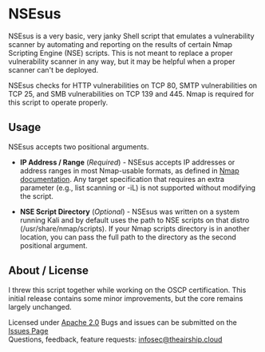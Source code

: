 # NSEsus

NSEsus is a very basic, very janky Shell script that emulates a vulnerability scanner by automating and reporting on the results of certain Nmap Scripting Engine (NSE) scripts. This is not meant to replace a proper vulnerability scanner in any way, but it may be helpful when a proper scanner can't be deployed.

NSEsus checks for HTTP vulnerabilities on TCP 80, SMTP vulnerabilities on TCP 25, and SMB vulnerabilities on TCP 139 and 445. Nmap is required for this script to operate properly.

## Usage

NSEsus accepts two positional arguments.

- **IP Address / Range** (*Required*) - NSEsus accepts IP addresses or address ranges in most Nmap-usable formats, as defined in [Nmap documentation](https://nmap.org/book/man-target-specification.html). Any target specification that requires an extra parameter (e.g., list scanning or -iL) is not supported without modifying the script. 

- **NSE Script Directory** (*Optional*) - NSEsus was written on a system running Kali and by default uses the path to NSE scripts on that distro (/usr/share/nmap/scripts). If your Nmap scripts directory is in another location, you can pass the full path to the directory as the second positional argument.

## About / License

I threw this script together while working on the OSCP certification. This initial release contains some minor improvements, but the core remains largely unchanged.

Licensed under [Apache 2.0](https://github.com/TheAirship/NSEsus/blob/main/LICENSE)
Bugs and issues can be submitted on the [Issues Page](https://github.com/TheAirship/NSEsus/issues)  
Questions, feedback, feature requests: infosec@theairship.cloud

